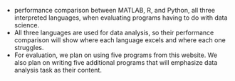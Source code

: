* performance comparison between MATLAB, R, and Python, all three interpreted languages, when evaluating programs having to do with data science.
* All three languages are used for data analysis, so their performance comparison will show where each language excels and where each one struggles. 
* For evaluation, we plan on using five programs from this website. We also plan on writing five additional programs that will emphasize data analysis task as their content. 
